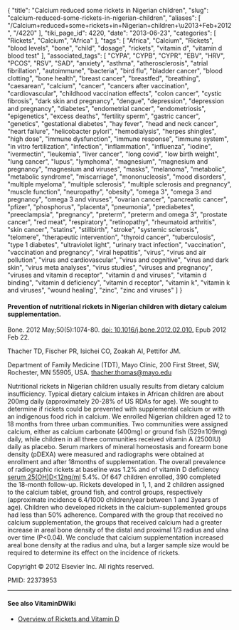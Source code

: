{
    "title": "Calcium reduced some rickets in Nigerian children",
    "slug": "calcium-reduced-some-rickets-in-nigerian-children",
    "aliases": [
        "/Calcium+reduced+some+rickets+in+Nigerian+children+\u2013+Feb+2012",
        "/4220"
    ],
    "tiki_page_id": 4220,
    "date": "2013-06-23",
    "categories": [
        "Rickets",
        "Calcium",
        "Africa"
    ],
    "tags": [
        "Africa",
        "Calcium",
        "Rickets",
        "blood levels",
        "bone",
        "child",
        "dosage",
        "rickets",
        "vitamin d",
        "vitamin d blood test"
    ],
    "associated_tags": [
        "CYPA",
        "CYPB",
        "CYPR",
        "EBV",
        "HRV",
        "PCOS",
        "RSV",
        "SAD",
        "anxiety",
        "asthma",
        "atherosclerosis",
        "atrial fibrillation",
        "autoimmune",
        "bacteria",
        "bird flu",
        "bladder cancer",
        "blood clotting",
        "bone health",
        "breast cancer",
        "breastfed",
        "breathing",
        "caesarean",
        "calcium",
        "cancer",
        "cancers after vaccination",
        "cardiovascular",
        "childhood vaccination effects",
        "colon cancer",
        "cystic fibrosis",
        "dark skin and pregnancy",
        "dengue",
        "depression",
        "depression and pregnancy",
        "diabetes",
        "endometrial cancer",
        "endometriosis",
        "epigenetics",
        "excess deaths",
        "fertility sperm",
        "gastric cancer",
        "genetics",
        "gestational diabetes",
        "hay fever",
        "head and neck cancer",
        "heart failure",
        "helicobacter pylori",
        "hemodialysis",
        "herpes shingles",
        "high dose",
        "immune dysfunction",
        "immune response",
        "immune system",
        "in vitro fertilization",
        "infection",
        "inflammation",
        "influenza",
        "iodine",
        "ivermectin",
        "leukemia",
        "liver cancer",
        "long covid",
        "low birth weight",
        "lung cancer",
        "lupus",
        "lymphoma",
        "magnesium",
        "magnesium and pregnancy",
        "magnesium and viruses",
        "masks",
        "melanoma",
        "metabolic",
        "metabolic syndrome",
        "miscarriage",
        "mononucleosis",
        "mood disorders",
        "multiple myeloma",
        "multiple sclerosis",
        "multiple sclerosis and pregnancy",
        "muscle function",
        "neuropathy",
        "obesity",
        "omega 3",
        "omega 3 and pregnancy",
        "omega 3 and viruses",
        "ovarian cancer",
        "pancreatic cancer",
        "pfizer",
        "phosphorus",
        "placenta",
        "pneumonia",
        "prediabetes",
        "preeclampsia",
        "pregnancy",
        "preterm",
        "preterm and omega 3",
        "prostate cancer",
        "red meat",
        "respiratory",
        "retinopathy",
        "rheumatoid arthritis",
        "skin cancer",
        "statins",
        "stillbirth",
        "stroke",
        "systemic sclerosis",
        "telomere",
        "therapeutic intervention",
        "thyroid cancer",
        "tuberculosis",
        "type 1 diabetes",
        "ultraviolet light",
        "urinary tract infection",
        "vaccination",
        "vaccination and pregnancy",
        "viral hepatitis",
        "virus",
        "virus and air pollution",
        "virus and cardiovascular",
        "virus and cognitive",
        "virus and dark skin",
        "virus meta analyses",
        "virus studies",
        "viruses and pregnancy",
        "viruses and vitamin d receptor",
        "vitamin d and viruses",
        "vitamin d binding",
        "vitamin d deficiency",
        "vitamin d receptor",
        "vitamin k",
        "vitamin k and viruses",
        "wound healing",
        "zinc",
        "zinc and viruses"
    ]
}


#### Prevention of nutritional rickets in Nigerian children with dietary calcium supplementation.

Bone. 2012 May;50(5):1074-80. [doi: 10.1016/j.bone.2012.02.010.](https://doi.org/10.1016/j.bone.2012.02.010.) Epub 2012 Feb 22.

Thacher TD, Fischer PR, Isichei CO, Zoakah AI, Pettifor JM.

Department of Family Medicine (TDT), Mayo Clinic, 200 First Street, SW, Rochester, MN 55905, USA. thacher.thomas@mayo.edu

Nutritional rickets in Nigerian children usually results from dietary calcium insufficiency. Typical dietary calcium intakes in African children are about 200mg daily (approximately 20-28% of US RDAs for age). We sought to determine if rickets could be prevented with supplemental calcium or with an indigenous food rich in calcium. We enrolled Nigerian children aged 12 to 18 months from three urban communities. Two communities were assigned calcium, either as calcium carbonate (400mg) or ground fish (529±109mg) daily, while children in all three communities received vitamin A (2500IU) daily as placebo. Serum markers of mineral homeostasis and forearm bone density (pDEXA) were measured and radiographs were obtained at enrollment and after 18months of supplementation. The overall prevalence of radiographic rickets at baseline was 1.2% and of vitamin D deficiency [serum 25(OH)D<12ng/ml](serum%2025(OH)D<12ng/ml) 5.4%. Of 647 children enrolled, 390 completed the 18-month follow-up. Rickets developed in 1, 1, and 2 children assigned to the calcium tablet, ground fish, and control groups, respectively (approximate incidence 6.4/1000 children/year between 1 and 3years of age). Children who developed rickets in the calcium-supplemented groups had less than 50% adherence. Compared with the group that received no calcium supplementation, the groups that received calcium had a greater increase in areal bone density of the distal and proximal 1/3 radius and ulna over time (P<0.04). We conclude that calcium supplementation increased areal bone density at the radius and ulna, but a larger sample size would be required to determine its effect on the incidence of rickets.

Copyright © 2012 Elsevier Inc. All rights reserved.

PMID:     22373953

---

#### See also VitaminDWiki

* [Overview of Rickets and Vitamin D](/posts/overview-of-rickets-and-vitamin-d)